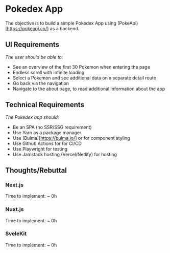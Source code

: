 # Pokedex App

The objective is to build a simple Pokedex App using (PokeApi)[https://pokeapi.co/] as a backend.

## UI Requirements

*The user should be able to:*
- See an overview of the first 30 Pokemon when entering the page
- Endless scroll with infinite loading
- Select a Pokemon and see additional data on a separate detail route
- Go back via the navigation
- Navigate to the about page, to read additional information about the app

## Technical Requirements

*The Pokedex app should:*
- Be an SPA (no SSR/SSG requirement)
- Use Yarn as a package manager
- Use (Bulma)[https://bulma.io/] or for component styling
- Use Github Actions for for CI/CD
- Use Playwright for testing
- Use Jamstack hosting (Vercel/Netlify) for hosting

## Thoughts/Rebuttal

### Next.js

Time to implement: ~ 0h

### Nuxt.js

Time to implement: ~ 0h

### SveleKit 

Time to implement: ~ 0h
